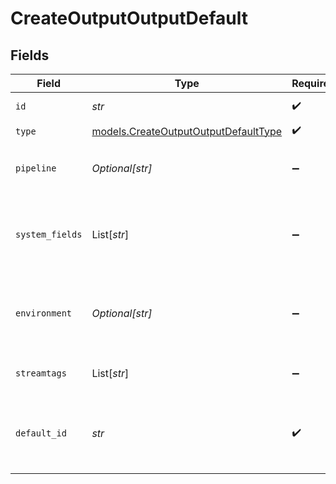 # CreateOutputOutputDefault


## Fields

| Field                                                                                                | Type                                                                                                 | Required                                                                                             | Description                                                                                          |
| ---------------------------------------------------------------------------------------------------- | ---------------------------------------------------------------------------------------------------- | ---------------------------------------------------------------------------------------------------- | ---------------------------------------------------------------------------------------------------- |
| `id`                                                                                                 | *str*                                                                                                | :heavy_check_mark:                                                                                   | Unique ID for this output                                                                            |
| `type`                                                                                               | [models.CreateOutputOutputDefaultType](../models/createoutputoutputdefaulttype.md)                   | :heavy_check_mark:                                                                                   | N/A                                                                                                  |
| `pipeline`                                                                                           | *Optional[str]*                                                                                      | :heavy_minus_sign:                                                                                   | Pipeline to process data before sending out to this output                                           |
| `system_fields`                                                                                      | List[*str*]                                                                                          | :heavy_minus_sign:                                                                                   | Fields to automatically add to events, such as cribl_pipe. Supports wildcards.                       |
| `environment`                                                                                        | *Optional[str]*                                                                                      | :heavy_minus_sign:                                                                                   | Optionally, enable this config only on a specified Git branch. If empty, will be enabled everywhere. |
| `streamtags`                                                                                         | List[*str*]                                                                                          | :heavy_minus_sign:                                                                                   | Tags for filtering and grouping in @{product}                                                        |
| `default_id`                                                                                         | *str*                                                                                                | :heavy_check_mark:                                                                                   | ID of the default output. This will be used whenever a nonexistent/deleted output is referenced.     |
